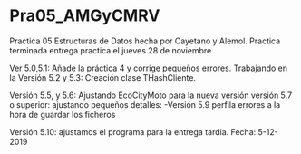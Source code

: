 # Pra05_AMGyCMRV 
Practica 05 Estructuras de Datos hecha por Cayetano y Alemol. Practica terminada
entrega practica el jueves 28 de noviembre


Ver 5.0,5.1: Añade la práctica 4 y corrige pequeños errores.
Trabajando en la Versión 5.2 y 5.3: Creación clase THashCliente.

Versión 5.5, y 5.6: Ajustando EcoCityMoto para la nueva versión
versión 5.7 o superior: ajustando pequeños detalles:
 -Versión 5.9 perfila errores a la hora de guardar los ficheros


Versión 5.10: ajustamos el programa para la entrega tardia. Fecha: 5-12-2019
